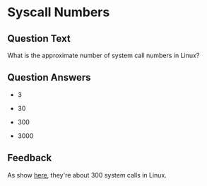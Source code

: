 # Syscall Numbers

## Question Text

What is the approximate number of system call numbers in Linux?

## Question Answers

- 3

- 30

+ 300

- 3000

## Feedback

As show [here](https://x64.syscall.sh/), they're about 300 system calls in Linux.
